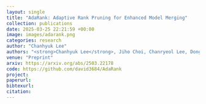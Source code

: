 ```yaml
---
layout: single
title: "AdaRank: Adaptive Rank Pruning for Enhanced Model Merging"
collection: publications
date: 2025-03-25 22:21:59 +00:00
image: images/adarank.png
categories: research
author: "Chanhyuk Lee"
authors: "<strong>Chanhyuk Lee</strong>, Jiho Choi, Chanryeol Lee, Donggyun Kim, Seunghoon Hong"
venue: "Preprint"
arxiv: https://arxiv.org/abs/2503.22178
code: https://github.com/david3684/AdaRank
project: 
paperurl: 
bibtexurl: 
citation: 
---
```


